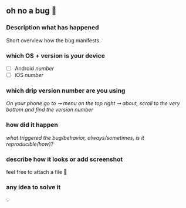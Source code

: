 ## oh no a bug 🐛

### Description what has happened

Short overview how the bug manifests.

### which OS + version is your device

- [ ] Android _number_
- [ ] iOS _number_

### which drip version number are you using

_On your phone go to ➞ menu on the top right ➞ about, scroll to the very bottom and find the version number_

### how did it happen

_what triggered the bug/behavior, always/sometimes, is it reproducible(how)?_

### describe how it looks or add screenshot

feel free to attach a file 📎

### any idea to solve it

💡
